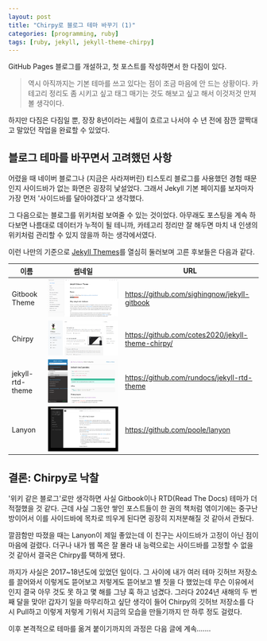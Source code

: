 ```yaml
---
layout: post
title: "Chirpy로 블로그 테마 바꾸기 (1)"
categories: [programming, ruby]
tags: [ruby, jekyll, jekyll-theme-chirpy]
---
```


GitHub Pages 블로그를 개설하고, 첫 포스트를 작성하면서 한 다짐이 있다.

> 역시 아직까지는 기본 테마를 쓰고 있다는 점이 조금 마음에 안 드는 상황이다. 카테고리 정리도 좀 시키고 싶고 태그 매기는 것도 해보고 싶고 해서 이것저것 만져볼 생각이다.

하지만 다짐은 다짐일 뿐, 장장 8년이라는 세월이 흐르고 나서야 수 년 전에 잠깐 깔짝대고 말았던 작업을 완료할 수 있었다.

## 블로그 테마를 바꾸면서 고려했던 사항

어렸을 때 네이버 블로그나 (지금은 사라져버린) 티스토리 블로그를 사용했던 경험 때문인지 사이드바가 없는 화면은 굉장히 낯설었다. 그래서 Jekyll 기본 페이지를 보자마자 가장 먼저 '사이드바를 달아야겠다'고 생각했다.

그 다음으로는 블로그를 위키처럼 보여줄 수 있는 것이었다. 아무래도 포스팅을 계속 하다보면 나름대로 데이터가 누적이 될 테니까, 카테고리 정리만 잘 해두면 마치 내 인생의 위키처럼 관리할 수 있지 않을까 하는 생각에서였다.

이런 나만의 기준으로 [Jekyll Themes](http://jekyllthemes.org/)를 열심히 둘러보며 고른 후보들은 다음과 같다.

| 이름             | 썸네일                                                    | URL                                                 |
| ---------------- | --------------------------------------------------------- | --------------------------------------------------- |
| Gitbook Theme    | ![gitbook-theme](media/images/2024-02-04-19-10-56.png)    | <https://github.com/sighingnow/jekyll-gitbook>      |
| Chirpy           | ![chirpy](media/images/2024-02-04-19-22-35.png)           | <https://github.com/cotes2020/jekyll-theme-chirpy/> |
| jekyll-rtd-theme | ![jekyll-rtd-theme](media/images/2024-02-04-19-21-40.png) | <https://github.com/rundocs/jekyll-rtd-theme>       |
| Lanyon           | ![lanyon](media/images/2024-02-04-19-10-11.png)           | <https://github.com/poole/lanyon>                   |

## 결론: Chirpy로 낙찰

'위키 같은 블로그'로만 생각하면 사실 Gitbook이나 RTD(Read The Docs) 테마가 더 적절했을 것 같다. 근데 사실 그동안 쌓인 포스트들이 한 권의 책처럼 엮이기에는 중구난방이어서 이를 사이드바에 목차로 띄우게 된다면 굉장히 지저분해질 것 같아서 관뒀다.

깔끔함만 따졌을 때는 Lanyon이 제일 좋았는데 이 친구는 사이드바가 고정이 아닌 점이 마음에 걸렸다. 더구나 내가 웹 쪽은 잘 몰라 내 능력으로는 사이드바를 고정할 수 없을 것 같아서 결국은 Chirpy를 택하게 됐다.

까지가 사실은 2017~18년도에 있었던 일이다. 그 사이에 내가 여러 테마 깃허브 저장소를 끌어와서 이렇게도 뜯어보고 저렇게도 뜯어보고 별 짓을 다 했었는데 무슨 이유에서인지 결국 아무 것도 못 하고 몇 해를 그냥 훅 하고 넘겼다. 그러다 2024년 새해의 두 번째 달을 맞아! 갑자기 일을 마무리하고 싶단 생각이 들어 Chirpy의 깃허브 저장소를 다시 Pull하고 이렇게 저렇게 기워서 지금의 모습을 만들기까지 만 하루 정도 걸렸다.

이후 본격적으로 테마를 옮겨 붙이기까지의 과정은 다음 글에 계속.......

